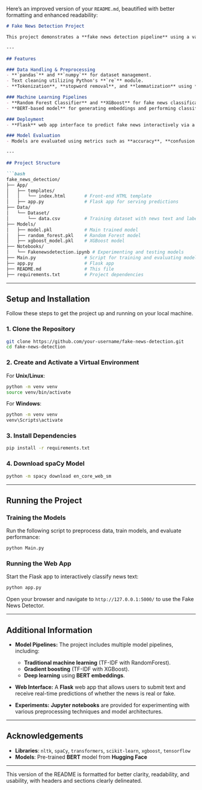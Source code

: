 Here’s an improved version of your `README.md`, beautified with better formatting and enhanced readability:

```markdown
# Fake News Detection Project

This project demonstrates a **fake news detection pipeline** using a variety of **Natural Language Processing (NLP)** techniques and **machine learning frameworks**. Built with **Python**, it incorporates both traditional machine learning approaches as well as deep learning models using **BERT embeddings**.

---

## Features

### Data Handling & Preprocessing
- **`pandas`** and **`numpy`** for dataset management.
- Text cleaning utilizing Python's **`re`** module.
- **Tokenization**, **stopword removal**, and **lemmatization** using **`nltk`** and **`spaCy`**.

### Machine Learning Pipelines
- **Random Forest Classifier** and **XGBoost** for fake news classification.
- **BERT-based model** for generating embeddings and performing classification.

### Deployment
- **Flask** web app interface to predict fake news interactively via a simple HTML form.

### Model Evaluation
- Models are evaluated using metrics such as **accuracy**, **confusion matrices**, and **classification reports**.

---

## Project Structure

```bash
fake_news_detection/
├── App/
│   ├── templates/
│   │   └── index.html       # Front-end HTML template
│   ├── app.py               # Flask app for serving predictions
├── Data/
│   └── Dataset/
│       └── data.csv         # Training dataset with news text and labels
├── Models/
│   ├── model.pkl            # Main trained model
│   ├── random_forest.pkl    # Random Forest model
│   ├── xgboost_model.pkl    # XGBoost model
├── Notebooks/
│   └── Fakenewsdetection.ipynb # Experimenting and testing models
├── Main.py                  # Script for training and evaluating models
├── app.py                   # Flask app
├── README.md                # This file
├── requirements.txt         # Project dependencies
```

---

## Setup and Installation

Follow these steps to get the project up and running on your local machine.

### 1. Clone the Repository

```bash
git clone https://github.com/your-username/fake-news-detection.git
cd fake-news-detection
```

### 2. Create and Activate a Virtual Environment

For **Unix/Linux**:

```bash
python -m venv venv
source venv/bin/activate
```

For **Windows**:

```bash
python -m venv venv
venv\Scripts\activate
```

### 3. Install Dependencies

```bash
pip install -r requirements.txt
```

### 4. Download spaCy Model

```bash
python -m spacy download en_core_web_sm
```

---

## Running the Project

### Training the Models

Run the following script to preprocess data, train models, and evaluate performance:

```bash
python Main.py
```

### Running the Web App

Start the Flask app to interactively classify news text:

```bash
python app.py
```

Open your browser and navigate to `http://127.0.0.1:5000/` to use the Fake News Detector.

---

## Additional Information

- **Model Pipelines:** The project includes multiple model pipelines, including:
  - **Traditional machine learning** (TF-IDF with RandomForest).
  - **Gradient boosting** (TF-IDF with XGBoost).
  - **Deep learning** using **BERT embeddings**.

- **Web Interface:** A **Flask** web app that allows users to submit text and receive real-time predictions of whether the news is real or fake.

- **Experiments:** **Jupyter notebooks** are provided for experimenting with various preprocessing techniques and model architectures.

---

## Acknowledgements

- **Libraries**: `nltk`, `spaCy`, `transformers`, `scikit-learn`, `xgboost`, `tensorflow`
- **Models**: Pre-trained **BERT** model from **Hugging Face**

---

This version of the README is formatted for better clarity, readability, and usability, with headers and sections clearly delineated.